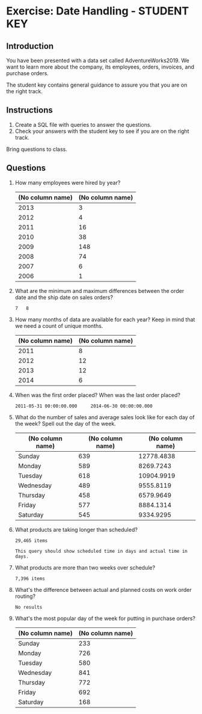 # Exercise: Date Handling - STUDENT KEY

## Introduction

You have been presented with a data set called AdventureWorks2019. We want to learn more about the company, its employees, orders, invoices, and purchase orders.

The student key contains general guidance to assure you that you are on the right track.

## Instructions

1. Create a SQL file with queries to answer the questions.
1. Check your answers with the student key to see if you are on the right track.

Bring questions to class.

## Questions

1. How many employees were hired by year?

    | (No column name) | (No column name) |
    |----------|---------------|
    | 2013 | 3 |
    | 2012 | 4 |
    | 2011 | 16 |
    | 2010 | 38 |
    | 2009 | 148 |
    | 2008 | 74 |
    | 2007 | 6 |
    | 2006 | 1 |

2. What are the minimum and maximum differences between the order date and the ship date on sales orders?

    ```
    7   8
    ```

3. How many months of data are available for each year? Keep in mind that we need a count of unique months.

    | (No column name) | (No column name) |
    |-----------|----------------|
    | 2011 | 8 |
    | 2012 | 12 |
    | 2013 | 12 |
    | 2014 | 6 |

4. When was the first order placed? When was the last order placed?

    ```
    2011-05-31 00:00:00.000	    2014-06-30 00:00:00.000
    ```

5. What do the number of sales and average sales look like for each day of the week? Spell out the day of the week.

    | (No column name) | (No column name) | (No column name) |
    |-------|-------|-------|
    | Sunday | 639 | 12778.4838 |
    | Monday | 589 | 8269.7243 |
    | Tuesday | 618 | 10904.9919 |
    | Wednesday | 489 | 9555.8119 |
    | Thursday | 458 | 6579.9649 |
    | Friday | 577 | 8884.1314 |
    | Saturday | 545 | 9334.9295 |

6. What products are taking longer than scheduled?

    ```
    29,465 items

    This query should show scheduled time in days and actual time in days.
    ```

7. What products are more than two weeks over schedule?

    ```
    7,396 items
    ```

8. What's the difference between actual and planned costs on work order routing?

    ```
    No results
    ```

9. What's the most popular day of the week for putting in purchase orders?

    | (No column name) | (No column name) |
    |-----------|----------|
    | Sunday | 233 |
    | Monday | 726 |
    | Tuesday | 580 |
    | Wednesday | 841 |
    | Thursday | 772 |
    | Friday | 692 |
    | Saturday | 168 |
    
